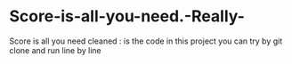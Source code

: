 # Score-is-all-you-need.-Really-


Score is all you need cleaned : is the code in this project you can try by git clone and run line by line
